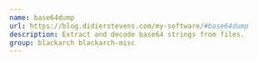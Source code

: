```yaml
---
name: base64dump
url: https://blog.didierstevens.com/my-software/#base64dump
description: Extract and decode base64 strings from files.
group: blackarch blackarch-misc
---
```

